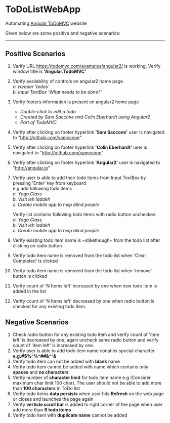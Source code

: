 # ToDoListWebApp
Automating [Angular ToDoMVC](https://todomvc.com/examples/angular2) website


Given below are some positive and negative scenarios: <hr />

## Positive Scenarios

1. Verify URL https://todomvc.com/examples/angular2/ is working, Verify window title is **'Angular.TodoMVC'**<br />

2. Verify availability of controls on angular2 home page <br />
	<i>a. Header 'todos' </i><br />
	<i>b. Input TextBox 'What needs to be done?' </i><br />

3.  Verify footers information is present on angular2 home page <br />
      <ul>
	<li><i>Double-click to edit a todo</i> </li>
	<li><i>Created by Sam Saccone and Colin Eberhardt using Angular2</i> </li>
	<li><i>Part of TodoMVC</i></li>
      </ul>
4.  Verify after clicking on footer hyperlink **'Sam Saccone'** user is navigated to "http://github.com/samccone" <br />

5.  Verify after clicking on footer hyperlink **'Colin Eberhardt'** user is navigated to "http://github.com/samccone" <br />

6.  Verify after clicking on footer hyperlink **'Angular2'** user is navigated to "http://angular.io" <br />

7.  Verify user is able to add their todo items from Input TextBox by pressing 'Enter' key from keyboard <br />
    e.g add following todo items <br />
      <i>a. Yoga Class </i><br />
      <i> b. Visit leh ladakh</i> <br />
      <i> c. Create mobile app to help blind people </i><br />

    Verify list contains following todo items with radio button unchecked <br />
      <i> a. Yoga Class </i><br />
      <i> b. Visit leh ladakh </i><br />
      <i> c. Create mobile app to help blind people </i><br />

8.  Verify existing todo item name is ~stikethough~ from the todo list after clicking on radio button <br />

9.  Verify todo item name is removed from the todo list when 'Clear Completed' is clicked <br />

10. Verify todo item name is removed from the todo list when 'remove' button is clicked <br />

11. Verify count of 'N Items left' increased by one when new todo item is added in the list <br />

12. Verify count of 'N Items left' decreased by one when radio button is checked for any existing todo item. <br />


## Negative Scenarios

1. Check radio button for any existing todo item and verify count of 'item left' is decreased by one, again uncheck same radio button and verify count of 'item left' is increased by one. <br />
2. Verify user is able to add todo item name conatins special character **e.g.#$%^%^##&^*^&*** <br />
3. Verify todo item can not be added with **blank** name <br />
4. Verify todo item cannot be added with name which contains only **spaces** and **no characters** <br />
5. Verify number of **character limit** for todo item name e.g (Consider maximum char limit 100 char). The user should not be able to add more than **100 characters** in ToDo list <br />
6. Verify todo items **data persists** when user hits **Refresh** on the web page or closes and launches the page again <br />
7. Verify **verticle scroll bar** is added to right corner of the page when user add more than **6 todo items** <br />
8. Verify todo item with **duplicate name** cannot be added <br />
